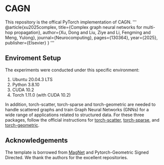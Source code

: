 # CAGN
This repository is the offical PyTorch implementation of CAGN.
'''
@article{xu2025complex,
  title={Complex graph neural networks for multi-hop propagation},
  author={Xu, Dong and Liu, Ziye and Li, Fengming and Meng, Yulong},
  journal={Neurocomputing},
  pages={130364},
  year={2025},
  publisher={Elsevier}
}
'''
## Enviroment Setup
The experiments were conducted under this specific environment:

1. Ubuntu 20.04.3 LTS
2. Python 3.8.10
3. CUDA 10.2
4. Torch 1.11.0 (with CUDA 10.2)

In addition, torch-scatter, torch-sparse and torch-geometric are needed to handle scattered graphs and train Graph Neural Networks (GNNs) for a wide range of applications related to structured data. For these three packages, follow the official instructions for [torch-scatter](https://github.com/rusty1s/pytorch_scatter), [torch-sparse](https://github.com/rusty1s/pytorch_sparse), and [torch-geometric](https://pytorch-geometric.readthedocs.io/en/latest/notes/installation.html).


## Acknowledgements

The template is borrowed from [MagNet](https://github.com/matthew-hirn/magnet) and Pytorch-Geometric Signed Directed. We thank the authors for the excellent repositories.
